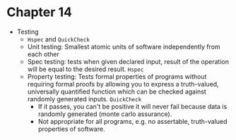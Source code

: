 # Chapter 14

- Testing
    - `Hspec` and `QuickCheck`
    - Unit testing: Smallest atomic units of software independently from each
      other
    - Spec testing: tests when given declared input, result of the operation
      will be equal to the desired result. `Hspec`
    - Property testing: Tests formal properties of programs without requiring
      formal proofs by allowing you to express a truth-valued, universally
      quantified function which can be checked against randomly generated
      inputs. `QuickCheck`
        - If it passes, you can't be positive it will never fail because data is
          randomly generated (monte carlo assurance).
        - Not appropriate for all programs, e.g. no assertable, truth-valued
          properties of software.
